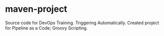 # maven-project
Source code for DevOps Training. Triggering Automatically.
Created project for Pipeline as a Code; Groovy Scripting.
